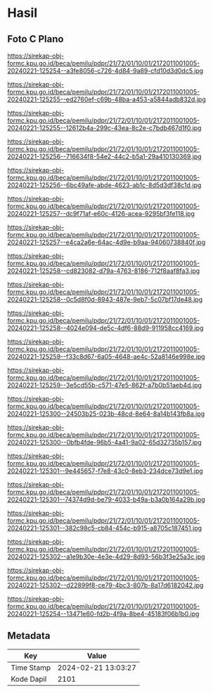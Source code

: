# Hasil

## Foto C Plano

https://sirekap-obj-formc.kpu.go.id/beca/pemilu/pdpr/21/72/01/10/01/2172011001005-20240221-125254--a3fe8056-c726-4d84-9a89-cfd10d3d0dc5.jpg

https://sirekap-obj-formc.kpu.go.id/beca/pemilu/pdpr/21/72/01/10/01/2172011001005-20240221-125255--ed2760ef-c69b-48ba-a453-a5844adb832d.jpg

https://sirekap-obj-formc.kpu.go.id/beca/pemilu/pdpr/21/72/01/10/01/2172011001005-20240221-125255--12612b4a-299c-43ea-8c2e-c7bdb467d1f0.jpg

https://sirekap-obj-formc.kpu.go.id/beca/pemilu/pdpr/21/72/01/10/01/2172011001005-20240221-125256--716634f8-54e2-44c2-b5a1-29a410130369.jpg

https://sirekap-obj-formc.kpu.go.id/beca/pemilu/pdpr/21/72/01/10/01/2172011001005-20240221-125256--6bc49afe-abde-4623-ab1c-8d5d3df38c1d.jpg

https://sirekap-obj-formc.kpu.go.id/beca/pemilu/pdpr/21/72/01/10/01/2172011001005-20240221-125257--dc9f71af-e60c-4126-acea-9295bf3fe118.jpg

https://sirekap-obj-formc.kpu.go.id/beca/pemilu/pdpr/21/72/01/10/01/2172011001005-20240221-125257--e4ca2a6e-64ac-4d9e-b9aa-94060738840f.jpg

https://sirekap-obj-formc.kpu.go.id/beca/pemilu/pdpr/21/72/01/10/01/2172011001005-20240221-125258--cd823082-d79a-4763-8186-712f8aaf8fa3.jpg

https://sirekap-obj-formc.kpu.go.id/beca/pemilu/pdpr/21/72/01/10/01/2172011001005-20240221-125258--0c5d8f0d-8943-487e-9eb7-5c07bf17de48.jpg

https://sirekap-obj-formc.kpu.go.id/beca/pemilu/pdpr/21/72/01/10/01/2172011001005-20240221-125258--4024e094-de5c-4df6-88d9-911958cc4169.jpg

https://sirekap-obj-formc.kpu.go.id/beca/pemilu/pdpr/21/72/01/10/01/2172011001005-20240221-125259--f33c8d67-6a05-4648-ae4c-52a8146e998e.jpg

https://sirekap-obj-formc.kpu.go.id/beca/pemilu/pdpr/21/72/01/10/01/2172011001005-20240221-125259--3e5cd55b-c571-47e5-862f-a7b0b51aeb4d.jpg

https://sirekap-obj-formc.kpu.go.id/beca/pemilu/pdpr/21/72/01/10/01/2172011001005-20240221-125300--24503b25-023b-48cd-8e64-8a14b143fb8a.jpg

https://sirekap-obj-formc.kpu.go.id/beca/pemilu/pdpr/21/72/01/10/01/2172011001005-20240221-125300--0bfb4fde-96b5-4a41-9a02-65d32735b157.jpg

https://sirekap-obj-formc.kpu.go.id/beca/pemilu/pdpr/21/72/01/10/01/2172011001005-20240221-125301--9e445657-f7e8-43c0-8eb3-234dce73d9e1.jpg

https://sirekap-obj-formc.kpu.go.id/beca/pemilu/pdpr/21/72/01/10/01/2172011001005-20240221-125301--74374d9d-be79-4033-b49a-b3a0b164a29b.jpg

https://sirekap-obj-formc.kpu.go.id/beca/pemilu/pdpr/21/72/01/10/01/2172011001005-20240221-125301--382c98c5-cb84-454c-b915-a8705c187451.jpg

https://sirekap-obj-formc.kpu.go.id/beca/pemilu/pdpr/21/72/01/10/01/2172011001005-20240221-125302--a1e9b30e-4e3e-4d29-8d93-56b3f3e25a3c.jpg

https://sirekap-obj-formc.kpu.go.id/beca/pemilu/pdpr/21/72/01/10/01/2172011001005-20240221-125302--d22899f8-ce79-4bc3-807b-8a17d6182042.jpg

https://sirekap-obj-formc.kpu.go.id/beca/pemilu/pdpr/21/72/01/10/01/2172011001005-20240221-125254--13471e60-fd2b-4f9a-8be4-45183f06b1b0.jpg


## Metadata

| Key        | Value               |
| ---------- | ------------------- |
| Time Stamp | 2024-02-21 13:03:27 |
| Kode Dapil | 2101                |



